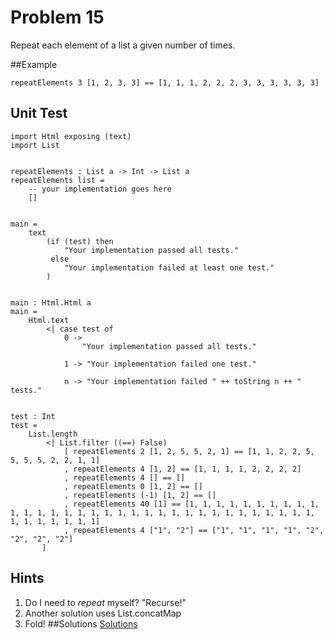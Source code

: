 # Problem 15

Repeat each element of a list a given number of times.

##Example
```
repeatElements 3 [1, 2, 3, 3] == [1, 1, 1, 2, 2, 2, 3, 3, 3, 3, 3, 3]
```

## Unit Test
```
import Html exposing (text)
import List


repeatElements : List a -> Int -> List a
repeatElements list =
    -- your implementation goes here
    []


main =
    text
        (if (test) then
            "Your implementation passed all tests."
         else
            "Your implementation failed at least one test."
        )


main : Html.Html a      
main =
    Html.text 
        <| case test of 
            0 -> 
                "Your implementation passed all tests."

            1 -> "Your implementation failed one test."

            n -> "Your implementation failed " ++ toString n ++ " tests." 


test : Int
test =
    List.length
        <| List.filter ((==) False)
            [ repeatElements 2 [1, 2, 5, 5, 2, 1] == [1, 1, 2, 2, 5, 5, 5, 5, 2, 2, 1, 1]
            , repeatElements 4 [1, 2] == [1, 1, 1, 1, 2, 2, 2, 2]
            , repeatElements 4 [] == []
            , repeatElements 0 [1, 2] == []
            , repeatElements (-1) [1, 2] == []
            , repeatElements 40 [1] == [1, 1, 1, 1, 1, 1, 1, 1, 1, 1, 1, 1, 1, 1, 1, 1, 1, 1, 1, 1, 1, 1, 1, 1, 1, 1, 1, 1, 1, 1, 1, 1, 1, 1, 1, 1, 1, 1, 1, 1]
            , repeatElements 4 ["1", "2"] == ["1", "1", "1", "1", "2", "2", "2", "2"]
       ]

```

## Hints
1. Do I need to *repeat* myself? "Recurse!"
2. Another solution uses List.concatMap
3. Fold!
##Solutions 
[Solutions](../s/s15.md)